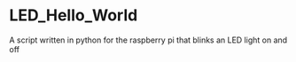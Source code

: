 # LED_Hello_World
A script written in python for the raspberry pi that blinks an LED light on and off
